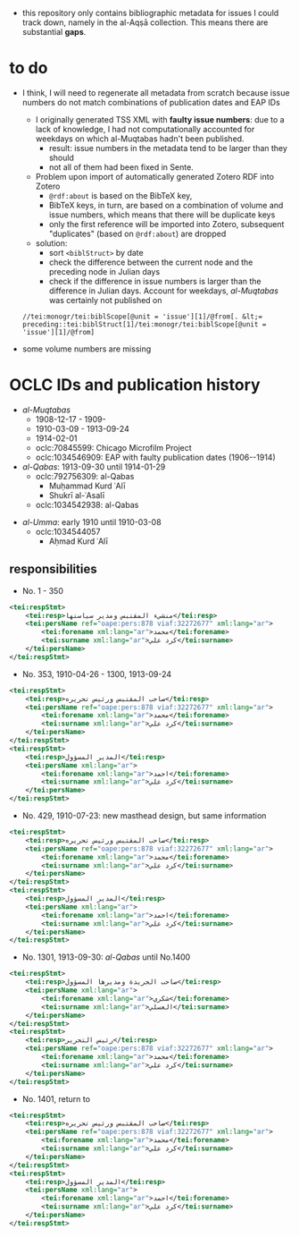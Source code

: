 - this repository only contains bibliographic metadata for issues I could track down, namely in the al-Aqṣā collection. This means there are substantial **gaps**.

# to do

- I think, I will need to regenerate all metadata from scratch because issue numbers do not match combinations of publication dates and EAP IDs
    - I originally generated TSS XML with **faulty issue numbers**: due to a lack of knowledge, I had not computationally accounted for weekdays on which al-Muqtabas hadn't been published.
        + result: issue numbers in the metadata tend to be larger than they should
        + not all of them had been fixed in Sente.
    - Problem upon import of automatically generated Zotero RDF into Zotero
        + `@rdf:about` is based on the BibTeX key,
        + BibTeX keys, in turn, are based on a combination of volume and issue numbers, which means that there will be duplicate keys
        + only the first reference will be imported into Zotero, subsequent "duplicates" (based on `@rdf:about`) are dropped
    - solution:
        + sort `<biblStruct>` by date
        + check the difference between the current node and the preceding node in Julian days
        + check if the difference in issue numbers is larger than the difference in Julian days. Account for weekdays, *al-Muqtabas* was certainly not published on

   ```{.xpath}
   //tei:monogr/tei:biblScope[@unit = 'issue'][1]/@from[. &lt;= preceding::tei:biblStruct[1]/tei:monogr/tei:biblScope[@unit = 'issue'][1]/@from]
   ```

- some volume numbers are missing

# OCLC IDs and publication history

+ *al-Muqtabas*
    * 1908-12-17 - 1909-
    * 1910-03-09 - 1913-09-24
    * 1914-02-01
    + oclc:70845599: Chicago Microfilm Project
    + oclc:1034546909: EAP with faulty publication dates (1906--1914)
+ *al-Qabas*: 1913-09-30 until 1914-01-29
    + oclc:792756309: al-Qabas
        + Muḥammad Kurd ʿAlī
        + Shukrī al-ʿAsalī
    + oclc:1034542938: al-Qabas
- *al-Umma*: early 1910 until 1910-03-08
    + oclc:1034544057
        + Aḥmad Kurd ʿAlī

## responsibilities

- No. 1 - 350

```xml
<tei:respStmt>
    <tei:resp>منشيء المقتبس ومدير سياستها</tei:resp>
    <tei:persName ref="oape:pers:878 viaf:32272677" xml:lang="ar">
        <tei:forename xml:lang="ar">محمد</tei:forename>
        <tei:surname xml:lang="ar">كرد علي</tei:surname>
    </tei:persName>
</tei:respStmt>
```
- No. 353, 1910-04-26 - 1300, 1913-09-24

```xml
<tei:respStmt>
    <tei:resp>صاحب المقتبس ورئيس تحريره</tei:resp>
    <tei:persName ref="oape:pers:878 viaf:32272677" xml:lang="ar">
        <tei:forename xml:lang="ar">محمد</tei:forename>
        <tei:surname xml:lang="ar">كرد علي</tei:surname>
    </tei:persName>
</tei:respStmt>
<tei:respStmt>
    <tei:resp>المدير المسؤول</tei:resp>
    <tei:persName xml:lang="ar">
        <tei:forename xml:lang="ar">احمد</tei:forename>
        <tei:surname xml:lang="ar">كرد علي</tei:surname>
    </tei:persName>
</tei:respStmt>
```


- No. 429, 1910-07-23: new masthead design, but same information

```xml
<tei:respStmt>
    <tei:resp>صاحب المقتبس ورئيس تحريره</tei:resp>
    <tei:persName ref="oape:pers:878 viaf:32272677" xml:lang="ar">
        <tei:forename xml:lang="ar">محمد</tei:forename>
        <tei:surname xml:lang="ar">كرد علي</tei:surname>
    </tei:persName>
</tei:respStmt>
<tei:respStmt>
    <tei:resp>المدير المسؤول</tei:resp>
    <tei:persName xml:lang="ar">
        <tei:forename xml:lang="ar">احمد</tei:forename>
        <tei:surname xml:lang="ar">كرد علي</tei:surname>
    </tei:persName>
</tei:respStmt>
```

- No. 1301, 1913-09-30: *al-Qabas* until No.1400

```xml
<tei:respStmt>
    <tei:resp>صاحب الجريدة ومديرها المسؤول</tei:resp>
    <tei:persName xml:lang="ar">
        <tei:forename xml:lang="ar">شكري</tei:forename>
        <tei:surname xml:lang="ar">العسلي</tei:surname>
    </tei:persName>
</tei:respStmt>
<tei:respStmt>
    <tei:resp>رئيس التحرير</tei:resp>
    <tei:persName ref="oape:pers:878 viaf:32272677" xml:lang="ar">
        <tei:forename xml:lang="ar">محمد</tei:forename>
        <tei:surname xml:lang="ar">كرد علي</tei:surname>
    </tei:persName>
</tei:respStmt>
```

- No. 1401, return to

```xml
<tei:respStmt>
    <tei:resp>صاحب المقتبس ورئيس تحريره</tei:resp>
    <tei:persName ref="oape:pers:878 viaf:32272677" xml:lang="ar">
        <tei:forename xml:lang="ar">محمد</tei:forename>
        <tei:surname xml:lang="ar">كرد علي</tei:surname>
    </tei:persName>
</tei:respStmt>
<tei:respStmt>
    <tei:resp>المدير المسؤول</tei:resp>
    <tei:persName xml:lang="ar">
        <tei:forename xml:lang="ar">احمد</tei:forename>
        <tei:surname xml:lang="ar">كرد علي</tei:surname>
    </tei:persName>
</tei:respStmt>
```